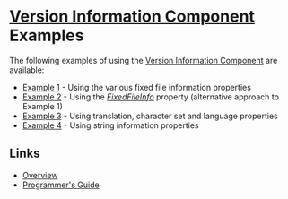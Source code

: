 # [Version Information Component](../index.md) Examples

The following examples of using the [Version Information Component](../index.md) are available:

* [Example 1](./Examples/Example1.md) - Using the various fixed file information properties
* [Example 2](./Examples/Example2.md) - Using the _[FixedFileInfo](./API/TPJVersionInfo-FixedFileInfo.md)_ property (alternative approach to Example 1)
* [Example 3](./Examples/Example3.md) - Using translation, character set and language properties
* [Example 4](./Examples/Example4.md) - Using string information properties

## Links

* [Overview](./Overview.md)
* [Programmer's Guide](./API.md)
